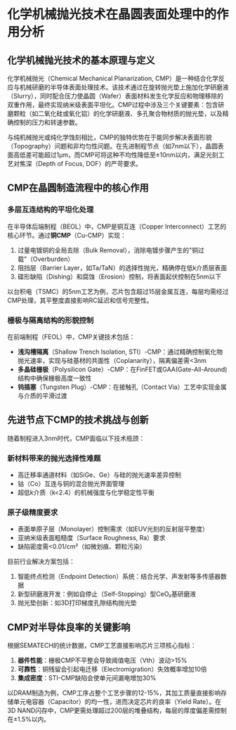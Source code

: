 # 化学机械抛光技术在晶圆表面处理中的作用分析

## 化学机械抛光技术的基本原理与定义

化学机械抛光（Chemical Mechanical Planarization, CMP）是一种结合化学反应与机械研磨的半导体表面处理技术。该技术通过在旋转抛光垫上施加化学研磨液（Slurry），同时配合压力使晶圆（Wafer）表面材料发生化学反应和物理移除的双重作用，最终实现纳米级表面平坦化。CMP过程中涉及三个关键要素：包含研磨颗粒（如二氧化硅或氧化铝）的化学研磨液、多孔聚合物材质的抛光垫，以及精确控制的压力和转速参数。

与纯机械抛光或纯化学蚀刻相比，CMP的独特优势在于能同步解决表面形貌（Topography）问题和非均匀性问题。在先进制程节点（如7nm以下），晶圆表面高低差可能超过1μm，而CMP可将这种不均性降低至±10nm以内，满足光刻工艺对焦深（Depth of Focus, DOF）的严苛要求。

## CMP在晶圆制造流程中的核心作用

### 多层互连结构的平坦化处理

在半导体后端制程（BEOL）中，CMP是铜互连（Copper Interconnect）工艺的核心环节。通过**铜CMP**（Cu-CMP）实现：
1. 过量电镀铜的全局去除（Bulk Removal），消除电镀步骤产生的"铜过载"（Overburden）
2. 阻挡层（Barrier Layer，如Ta/TaN）的选择性抛光，精确停在低k介质层表面
3. 碟形缺陷（Dishing）和腐蚀（Erosion）控制，将表面起伏控制在5nm以下

以台积电（TSMC）的5nm工艺为例，芯片包含超过15层金属互连，每层均需经过CMP处理，其平整度直接影响RC延迟和信号完整性。

### 栅极与隔离结构的形貌控制

在前端制程（FEOL）中，CMP关键技术包括：
- **浅沟槽隔离**（Shallow Trench Isolation, STI）-CMP：通过精确控制氧化物抛光速率，实现与硅基材的共面性（Coplanarity），隔离偏差需<3nm
- **多晶硅栅极**（Polysilicon Gate）-CMP：在FinFET或GAA(Gate-All-Around)结构中确保栅极高度一致性
- **钨插塞**（Tungsten Plug）-CMP：在接触孔（Contact Via）工艺中实现金属与介质的平滑过渡

## 先进节点下CMP的技术挑战与创新

随着制程进入3nm时代，CMP面临以下技术瓶颈：

### 新材料带来的抛光选择性难题
- 高迁移率通道材料（如SiGe、Ge）与硅的抛光速率差异控制
- 钴（Co）互连与铜的混合抛光界面管理
- 超低k介质（k<2.4）的机械强度与化学稳定性平衡

### 原子级精度要求
- 表面单原子层（Monolayer）控制需求（如EUV光刻的反射层平整度）
- 亚纳米级表面粗糙度（Surface Roughness, Ra）要求
- 缺陷密度需<0.01/cm²（如微划痕、颗粒污染）

目前行业解决方案包括：
1. 智能终点检测（Endpoint Detection）系统：结合光学、声发射等多传感器数据
2. 新型研磨液开发：例如自停止（Self-Stopping）型CeO₂基研磨液
3. 抛光垫创新：如3D打印梯度孔隙结构抛光垫

## CMP对半导体良率的关键影响

根据SEMATECH的统计数据，CMP工艺直接影响芯片三项核心指标：

1. **器件性能**：栅极CMP不平整会导致阈值电压（Vth）波动>15%
2. **可靠性**：铜残留会引起电迁移（Electromigration）失效概率增加10倍
3. **集成密度**：STI-CMP缺陷会使单元间漏电增加30%

以DRAM制造为例，CMP工序占整个工艺步骤的12-15%，其加工质量直接影响存储单元电容器（Capacitor）的均一性，进而决定芯片的良率（Yield Rate）。在3D NAND闪存中，CMP更需处理超过200层的堆叠结构，每层的厚度偏差需控制在±1.5%以内。
